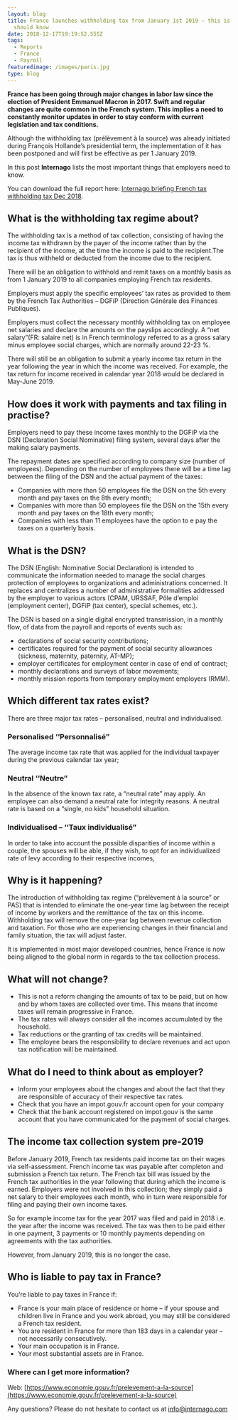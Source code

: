```yaml
---
layout: blog
title: France launches withholding tax from January 1st 2019 – this is what you
  should know
date: 2018-12-17T19:19:52.555Z
tags:
  - Reports
  - France
  - Payroll
featuredimage: /images/paris.jpg
type: blog
---
```

**France has been going through major changes in labor law since the election of President Emmanuel Macron in 2017. Swift and regular changes are quite common in the French system. This implies a need to constantly monitor updates in order to stay conform with current legislation and tax conditions.**

Although the withholding tax (prélèvement à la source) was already initiated during François Hollande’s presidential term, the implementation of it has been postponed and will first be effective as per 1 January 2019.  


In this post **Internago** lists the most important things that employers need to know.



You can download the full report here: [Internago briefing French tax withholding tax Dec 2018](https://internago.com/wp-content/uploads/2019/10/Internago-briefing-French-tax-withholding-tax-Dec-2018.pdf). 


## What is the withholding tax regime about?
The withholding tax is a method of tax collection, consisting of having the income tax withdrawn by the payer of the income rather than by the recipient of the income, at the time the income is paid to the recipient.The tax is thus withheld or deducted from the income due to the recipient.


There will be an obligation to withhold and remit taxes on a monthly basis as from 1 January 2019 to all companies employing French tax residents.


Employers must apply the specific employees’ tax rates as provided to them by the French Tax Authorities –  DGFiP (Direction Générale des Finances Publiques). 


Employers must collect the necessary monthly withholding tax on employee net salaries and declare the amounts on the payslips accordingly.  A “net salary”(FR: salaire net) is in French terminology referred to as a gross salary minus employee social charges, which are normally around 22-23 %.


There will still be an obligation to submit a yearly income tax return in the year following the year in which the income was received. For example, the tax return for income received in calendar year 2018 would be declared in May-June 2019.


## How does it work with payments and tax filing in practise?
Employers need to pay these income taxes monthly to the DGFiP via the DSN (Declaration Social Nominative) filing system, several days after the making salary payments.


The repayment dates are specified according to company size (number of employees). Depending on the number of employees there will be a time lag between the filing of the DSN and the actual payment of the taxes:

* Companies with more than 50 employees file the DSN on the 5th every month and pay taxes on the 8th every month;
* Companies with more than 50 employees file the DSN on the 15th every month and pay taxes on the 18th every month;
* Companies with less than 11 employees have the option to e pay the taxes on a quarterly basis.

## What is the DSN?
The DSN (English: Nominative Social Declaration) is intended to communicate the information needed to manage the social charges protection of employees to organizations and administrations concerned. It replaces and centralizes a number of administrative formalities addressed by the employer to various actors (CPAM, URSSAF, Pôle d’emploi (employment center), DGFiP (tax center), special schemes, etc.).


The DSN is based on a single digital encrypted transmission, in a monthly flow, of data from the payroll and reports of events such as:

* declarations of social security contributions;
* certificates required for the payment of social security allowances (sickness, maternity, paternity, AT-MP);
* employer certificates for employment center in case of end of contract;
* monthly declarations and surveys of labor movements;
* monthly mission reports from temporary employment employers (RMM).

## Which different tax rates exist?
There are three major tax rates – personalised, neutral and individualised.


### Personalised ‘‘Personnalisé”
The average income tax rate that was applied for the individual taxpayer during the previous calendar tax year;

### Neutral ‘‘Neutre”
In the absence of the known tax rate, a “neutral rate” may apply. An employee can also demand a neutral rate for integrity reasons. A neutral rate is based on a “single, no kids” household situation.

### Individualised – ‘‘Taux individualisé”
In order to take into account the possible disparities of income within a couple, the spouses will be able, if they wish, to opt for an individualized rate of levy according to their respective incomes,

## Why is it happening?
The introduction of withholding tax regime (“prélèvement à la source” or PAS) that is intended to eliminate the one-year time lag between the receipt of income by workers and the remittance of the tax on this income. Withholding tax will remove the one-year lag between revenue collection and taxation. For those who are experiencing changes in their financial and family situation, the tax will adjust faster.


It is implemented in most major developed countries, hence France is now being aligned to the global norm in regards to the tax collection process.


## What will not change?
* This is not a reform changing the amounts of tax to be paid, but on how and by whom taxes are collected over time.  This means that income taxes will remain progressive in France.
* The tax rates will always consider all the incomes accumulated by the household.
* Tax reductions or the granting of tax credits will be maintained.
* The employee bears the responsibility to declare revenues and act upon tax notification will be maintained.

## What do I need to think about as employer?
* Inform your employees about the changes and about the fact that they are responsible of accuracy of their respective tax rates.
* Check that you have an impot.gouv.fr account open for your company
* Check that the bank account registered on impot.gouv is the same account that you have communicated for the payment of social charges.

## The income tax collection system pre-2019
Before January 2019, French tax residents paid income tax on their wages via self-assessment. French income tax was payable after completon and submission a French tax return. The French tax bill was issued by the French tax authorities in the year following that during which the income is earned. Employers were not involved in this collection; they simply paid a net salary to their employees each month, who in turn were responsible for filing and paying their own income taxes.


So for example income tax for the year 2017 was filed and paid in 2018 i.e. the year after the income was received. The tax was then to be paid either in one payment, 3 payments or 10 monthly payments depending on agreements with the tax authorities.


However, from January 2019, this is no longer the case.


## Who is liable to pay tax in France?
You’re liable to pay taxes in France if:

* France is your main place of residence or home – if your spouse and children live in France and you work abroad, you may still be considered a French tax resident.
* You are resident in France for more than 183 days in a calendar year – not necessarily consecutively.
* Your main occupation is in France.
* Your most substantial assets are in France.

### Where can I get more information?
Web: [https://www.economie.gouv.fr/prelevement-a-la-source](https://www.economie.gouv.fr/prelevement-a-la-source)


Any questions? Please do not hesitate to contact us at [info@internago.com](info@internago.com)